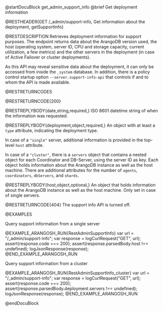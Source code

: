 @startDocuBlock get_admin_support_info
@brief Get deployment information

@RESTHEADER{GET /_admin/support-info, Get information about the deployment, getSupportInfo}

@RESTDESCRIPTION
Retrieves deployment information for support purposes. The endpoint returns data
about the ArangoDB version used, the host (operating system, server ID, CPU and
storage capacity, current utilization, a few metrics) and the other servers in
the deployment (in case of Active Failover or cluster deployments).

As this API may reveal sensitive data about the deployment, it can only be 
accessed from inside the `_system` database. In addition, there is a policy
control startup option `--server.support-info-api` that controls if and to whom
the API is made available.

@RESTRETURNCODES

@RESTRETURNCODE{200}

@RESTREPLYBODY{date,string,required,}
ISO 8601 datetime string of when the information was requested.

@RESTREPLYBODY{deployment,object,required,}
An object with at least a `type` attribute, indicating the deployment type.

In case of a `"single"` server, additional information is provided in the
top-level `host` attribute.

In case of a `"cluster"`, there is a `servers` object that contains a nested
object for each Coordinator and DB-Server, using the server ID as key. Each
object holds information about the ArangoDB instance as well as the host machine.
There are additional attributes for the number of `agents`, `coordinators`,
`dbServers`, and `shards`.

@RESTREPLYBODY{host,object,optional,}
An object that holds information about the ArangoDB instance as well as the
host machine. Only set in case of single servers.

@RESTRETURNCODE{404}
The support info API is turned off.

@EXAMPLES

Query support information from a single server

@EXAMPLE_ARANGOSH_RUN{RestAdminSupportInfo}
    var url = "/_admin/support-info";
    var response = logCurlRequest("GET", url);
    assert(response.code === 200);
    assert(response.parsedBody.host !== undefined);
    logJsonResponse(response);
@END_EXAMPLE_ARANGOSH_RUN

Query support information from a cluster

@EXAMPLE_ARANGOSH_RUN{RestAdminSupportInfo_cluster}
    var url = "/_admin/support-info";
    var response = logCurlRequest("GET", url);
    assert(response.code === 200);
    assert(response.parsedBody.deployment.servers !== undefined);
    logJsonResponse(response);
@END_EXAMPLE_ARANGOSH_RUN

@endDocuBlock
